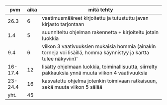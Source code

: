 pvm|aika|mitä tehty
---|----|----------
26.3|6|vaatimusmääreet kirjoitettu ja tutustuttu javan kirjasto tarjontaan
1.4|5|suunniteltu ohjelman rakennetta + kirjoiteltu jotain luokkia
9.4|6|viikon 3 vaativuuksien mukaisia hommia (ainakin torneja voi lisäillä, homma käynnistyy ja kartta tulee näkyviin)'
16-17.4|12|lisätty ohjelmaan luokkia, toiminallisuutta, siirrelty pakkauksia ynnä muuta viikon 4 vaativuuksia
23-24.4|16|kasvatettu ohjelma jotenkin toimivaan ratkaisuun, sekä muuta viikon 5 sälää
yht.|45|
